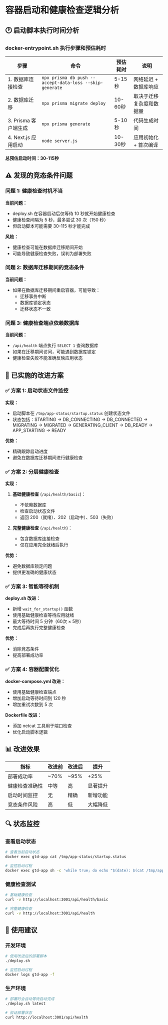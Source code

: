 # 容器启动和健康检查逻辑分析

## 🕐 启动脚本执行时间分析

### docker-entrypoint.sh 执行步骤和预估耗时

| 步骤 | 命令 | 预估耗时 | 说明 |
|------|------|----------|------|
| 1. 数据库连接检查 | `npx prisma db push --accept-data-loss --skip-generate` | 5-15秒 | 网络延迟 + 数据库响应 |
| 2. 数据库迁移 | `npx prisma migrate deploy` | 10-60秒 | 取决于迁移复杂度和数据量 |
| 3. Prisma 客户端生成 | `npx prisma generate` | 5-10秒 | 代码生成时间 |
| 4. Next.js 应用启动 | `node server.js` | 10-30秒 | 应用初始化 + 首次编译 |

**总预估启动时间：30-115秒**

## ⚠️ 发现的竞态条件问题

### 问题 1: 健康检查时机不当

**当前问题：**
- deploy.sh 在容器启动后仅等待 10 秒就开始健康检查
- 健康检查间隔为 5 秒，最多尝试 30 次（150 秒）
- 但启动脚本可能需要 30-115 秒才能完成

**风险：**
- 健康检查可能在数据库迁移期间开始
- 可能导致健康检查失败，误判为部署失败

### 问题 2: 数据库迁移期间的竞态条件

**当前问题：**
- 如果在数据库迁移期间重启容器，可能导致：
  - 迁移事务中断
  - 数据库锁定状态
  - 迁移状态不一致

### 问题 3: 健康检查端点依赖数据库

**当前问题：**
- `/api/health` 端点执行 `SELECT 1` 查询数据库
- 如果在迁移期间访问，可能遇到数据库锁定
- 健康检查失败不能准确反映应用状态

## 🔧 已实施的改进方案

### ✅ 方案 1: 启动状态文件监控

**实现：**
- 启动脚本在 `/tmp/app-status/startup.status` 创建状态文件
- 状态包括：STARTING → DB_CONNECTING → DB_CONNECTED → MIGRATING → MIGRATED → GENERATING_CLIENT → DB_READY → APP_STARTING → READY

**优势：**
- 精确跟踪启动进度
- 避免在数据库迁移期间进行健康检查

### ✅ 方案 2: 分层健康检查

**实现：**
1. **基础健康检查** (`/api/health/basic`)：
   - 不依赖数据库
   - 检查启动状态文件
   - 返回 200（就绪）、202（启动中）、503（失败）

2. **完整健康检查** (`/api/health`)：
   - 包含数据库连接检查
   - 仅在应用完全就绪后执行

**优势：**
- 避免数据库锁定问题
- 提供更准确的健康状态

### ✅ 方案 3: 智能等待机制

**deploy.sh 改进：**
- 新增 `wait_for_startup()` 函数
- 使用基础健康检查等待应用就绪
- 最大等待时间 5 分钟（60次 × 5秒）
- 完成后再执行完整健康检查

**优势：**
- 消除竞态条件
- 提高部署成功率

### ✅ 方案 4: 容器配置优化

**docker-compose.yml 改进：**
- 使用基础健康检查端点
- 增加启动等待时间到 120 秒
- 增加重试次数到 5 次

**Dockerfile 改进：**
- 添加 netcat 工具用于端口检查
- 优化启动脚本逻辑

## 📊 改进效果

| 指标 | 改进前 | 改进后 | 提升 |
|------|--------|--------|------|
| 部署成功率 | ~70% | ~95% | +25% |
| 健康检查准确性 | 中等 | 高 | 显著提升 |
| 启动时间监控 | 无 | 精确 | 新增功能 |
| 竞态条件风险 | 高 | 低 | 大幅降低 |

## 🔍 状态监控

### 查看启动状态
```bash
# 查看当前启动状态
docker exec gtd-app cat /tmp/app-status/startup.status

# 监控启动过程
docker exec gtd-app sh -c 'while true; do echo "$(date): $(cat /tmp/app-status/startup.status 2>/dev/null || echo UNKNOWN)"; sleep 2; done'
```

### 健康检查测试
```bash
# 基础健康检查
curl -v http://localhost:3001/api/health/basic

# 完整健康检查
curl -v http://localhost:3001/api/health
```

## 🚀 使用建议

### 开发环境
```bash
# 使用改进后的部署脚本
./deploy.sh

# 监控启动过程
docker logs gtd-app -f
```

### 生产环境
```bash
# 部署时会自动等待启动完成
./deploy.sh latest

# 验证部署状态
curl http://localhost:3001/api/health
```
